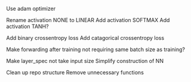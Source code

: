 Use adam optimizer

Rename activation NONE to LINEAR
Add activation SOFTMAX
Add activation TANH?

Add binary crossentropy loss
Add catagorical crossentropy loss

Make forwarding after training not requiring same batch size as training?

Make layer_spec not take input size
Simplify construction of NN

Clean up repo structure
Remove unnecessary functions
